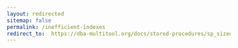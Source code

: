 ```yaml
---
layout: redirected
sitemap: false
permalink: /inefficient-indexes
redirect_to:  https://dba-multitool.org/docs/stored-procedures/sp_sizeoptimiser/checks/#inefficient-indexes
---
```

